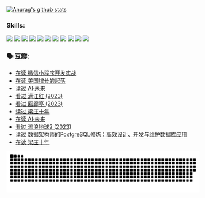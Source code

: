 
[![Anurag's github stats](https://github-readme-stats.vercel.app/api?username=w940853815)](https://github.com/anuraghazra/github-readme-stats)

### Skills:

<code><img height="32" src="https://cdn.jsdelivr.net/npm/simple-icons@v5/icons/python.svg"></code>
<code><img height="32" src="https://cdn.jsdelivr.net/npm/simple-icons@v5/icons/javascript.svg"></code>
<code><img height="32" src="https://cdn.jsdelivr.net/npm/simple-icons@v5/icons/django.svg"></code>
<code><img height="32" src="https://cdn.jsdelivr.net/npm/simple-icons@v5/icons/flask.svg"></code>
<code><img height="32" src="https://cdn.jsdelivr.net/npm/simple-icons@v5/icons/vuetify.svg"></code>
<code><img height="32" src="https://cdn.jsdelivr.net/npm/simple-icons@v5/icons/git.svg"></code>
<code><img height="32" src="https://cdn.jsdelivr.net/npm/simple-icons@v5/icons/docker.svg"></code>
<code><img height="32" src="https://cdn.jsdelivr.net/npm/simple-icons@v5/icons/postgresql.svg"></code>
<code><img height="32" src="https://cdn.jsdelivr.net/npm/simple-icons@v5/icons/elasticsearch.svg"></code>
<code><img height="32" src="https://cdn.jsdelivr.net/npm/simple-icons@v5/icons/macos.svg"></code>
<code><img height="32" src="https://cdn.jsdelivr.net/npm/simple-icons@v5/icons/linux.svg"></code>

### 🗣 豆瓣:

<!-- DOUBAN-ACTIVITIES:START -->
- [在读 微信小程序开发实战](https://www.douban.com/people/136069238/status/4230177692/?_i=83886380)
- [在读 美国增长的起落](https://www.douban.com/people/136069238/status/4220055912/?_i=83886380)
- [读过 AI·未来](https://www.douban.com/people/136069238/status/4220054171/?_i=83886380)
- [看过 满江红‎ (2023)](https://www.douban.com/people/136069238/status/4219146433/?_i=83886380)
- [看过 回廊亭‎ (2023)](https://www.douban.com/people/136069238/status/4215992758/?_i=83886380)
- [读过 梁庄十年](https://www.douban.com/people/136069238/status/4206664969/?_i=83886380)
- [在读 AI·未来](https://www.douban.com/people/136069238/status/4206653520/?_i=83886380)
- [看过 流浪地球2‎ (2023)](https://www.douban.com/people/136069238/status/4199558549/?_i=83886380)
- [读过 数据架构师的PostgreSQL修炼：高效设计、开发与维护数据库应用](https://www.douban.com/people/136069238/status/4199451104/?_i=83886380)
- [在读 梁庄十年](https://www.douban.com/people/136069238/status/4198822794/?_i=83886380)
<!-- DOUBAN-ACTIVITIES:END -->


![Snake animation](https://raw.githubusercontent.com/w940853815/w940853815/output/github-contribution-grid-snake.svg)

<!--
**w940853815/w940853815** is a ✨ _special_ ✨ repository because its `README.md` (this file) appears on your GitHub profile.

Here are some ideas to get you started:

- 🔭 I’m currently working on ...
- 🌱 I’m currently learning ...
- 👯 I’m looking to collaborate on ...
- 🤔 I’m looking for help with ...
- 💬 Ask me about ...
- 📫 How to reach me: ...
- 😄 Pronouns: ...
- ⚡ Fun fact: ...
-->
